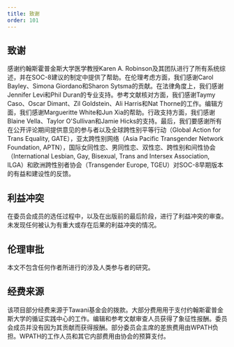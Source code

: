 ```yaml
---
title: 致谢
order: 101
---
```


## 致谢

感谢约翰斯霍普金斯大学医学教授Karen A. Robinson及其团队进行了所有系统综述，并在SOC-8建议的制定中提供了帮助。在伦理考虑方面，我们感谢Carol Bayley、Simona Giordano和Sharon Sytsma的贡献。在法律角度上，我们感谢Jennifer Levi和Phil Duran的专业支持。参考文献核对方面，我们感谢Taymy Caso、Oscar Dimant、Zil Goldstein、Ali Harris和Nat Thorne的工作。编辑方面，我们感谢Margueritte White和Jun Xia的帮助。行政支持方面，我们感谢Blaine Vella、Taylor O'Sullivan和Jamie Hicks的支持。最后，我们要感谢所有在公开评论期间提供意见的参与者以及全球跨性别平等行动（Global Action for Trans Equality, GATE），亚太跨性别网络（Asia Pacific Transgender Network Foundation, APTN），国际女同性恋、男同性恋、双性恋、跨性别和间性协会（International Lesbian, Gay, Bisexual, Trans and Intersex Association, ILGA）和欧洲跨性别者协会（Transgender Europe, TGEU）对SOC-8早期版本的有益和建设性的反馈。

## 利益冲突

在委员会成员的选任过程中，以及在出版前的最后阶段，进行了利益冲突的审查。未发现任何被认为有重大或存在后果的利益冲突的情况。

## 伦理审批

本文不包含任何作者所进行的涉及人类参与者的研究。

## 经费来源

该项目部分经费来源于Tawani基金会的拨款。大部分费用用于支付约翰斯霍普金斯大学的循证实践中心的工作。编辑和参考文献审查人员获得了象征性报酬。委员会成员并没有因为其贡献而获得报酬。部分委员会主席的差旅费用由WPATH负担。WPATH的工作人员和其它内部费用由协会的预算支付。

